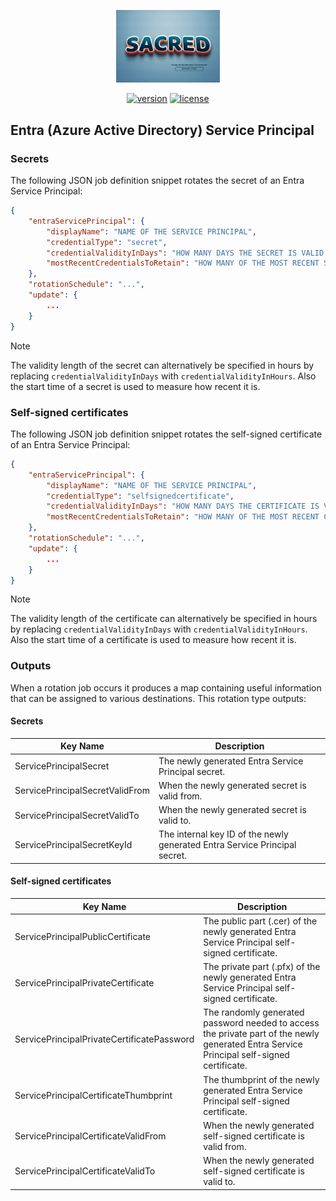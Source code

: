 <div align="center">
    <p>
        <a align="center" href="" target="_blank">
            <img width="33%" src="../SACRED.png">
        </a>
    </p>

[![version](https://img.shields.io/powershellgallery/v/SACRED.Rotate.Azure.ServicePrincipal)](https://www.powershellgallery.com/packages/SACRED.Rotate.Azure.ServicePrincipal)
[![license](https://img.shields.io/github/license/ccdigix/SACRED)](https://opensource.org/license/mit/)
</div>

## Entra (Azure Active Directory) Service Principal

### Secrets

The following JSON job definition snippet rotates the secret of an Entra Service Principal:

```json
{
    "entraServicePrincipal": {
        "displayName": "NAME OF THE SERVICE PRINCIPAL",
        "credentialType": "secret",
        "credentialValidityInDays": "HOW MANY DAYS THE SECRET IS VALID FOR (DEFAULTS TO 365 IF NOT SET)",
        "mostRecentCredentialsToRetain": "HOW MANY OF THE MOST RECENT SECRETS TO KEEP ACTIVE ON EACH ROTATION (DEFAULTS TO 2 IF NOT SET)"
    },
    "rotationSchedule": "...",
    "update": {
        ...
    }
}
```

> [!NOTE]
> The validity length of the secret can alternatively be specified in hours by replacing `credentialValidityInDays` with `credentialValidityInHours`. Also the start time of a secret is used to measure how recent it is.

### Self-signed certificates

The following JSON job definition snippet rotates the self-signed certificate of an Entra Service Principal:

```json
{
    "entraServicePrincipal": {
        "displayName": "NAME OF THE SERVICE PRINCIPAL",
        "credentialType": "selfsignedcertificate",
        "credentialValidityInDays": "HOW MANY DAYS THE CERTIFICATE IS VALID FOR (DEFAULTS TO 365 IF NOT SET)",
        "mostRecentCredentialsToRetain": "HOW MANY OF THE MOST RECENT CERTIFICATES TO KEEP ACTIVE ON EACH ROTATION (DEFAULTS TO 2 IF NOT SET)"
    },
    "rotationSchedule": "...",
    "update": {
        ...
    }
}
```

> [!NOTE]
> The validity length of the certificate can alternatively be specified in hours by replacing `credentialValidityInDays` with `credentialValidityInHours`. Also the start time of a certificate is used to measure how recent it is.

### Outputs

When a rotation job occurs it produces a map containing useful information that can be assigned to various destinations. This rotation type outputs:

#### Secrets

| Key Name | Description |
| ------------- | ------------- |
| ServicePrincipalSecret | The newly generated Entra Service Principal secret. |
| ServicePrincipalSecretValidFrom | When the newly generated secret is valid from. |
| ServicePrincipalSecretValidTo | When the newly generated secret is valid to. |
| ServicePrincipalSecretKeyId | The internal key ID of the newly generated Entra Service Principal secret. |

#### Self-signed certificates

| Key Name | Description |
| ------------- | ------------- |
| ServicePrincipalPublicCertificate | The public part (.cer) of the newly generated Entra Service Principal self-signed certificate. |
| ServicePrincipalPrivateCertificate | The private part (.pfx) of the newly generated Entra Service Principal self-signed certificate. |
| ServicePrincipalPrivateCertificatePassword | The randomly generated password needed to access the private part of the newly generated Entra Service Principal self-signed certificate. |
| ServicePrincipalCertificateThumbprint | The thumbprint of the newly generated Entra Service Principal self-signed certificate. |
| ServicePrincipalCertificateValidFrom | When the newly generated self-signed certificate is valid from. |
| ServicePrincipalCertificateValidTo | When the newly generated self-signed certificate is valid to. |